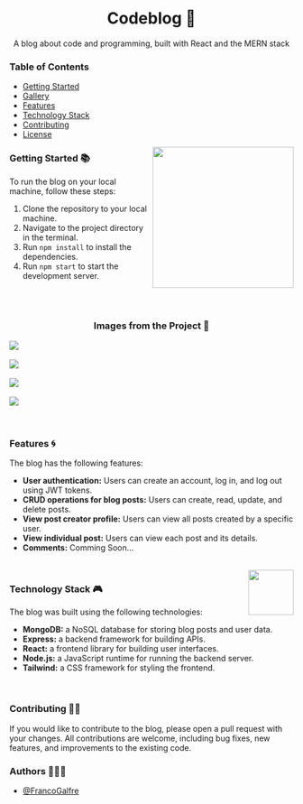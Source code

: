 <!-- Title -->
<h1 align="center">Codeblog 🌌</h1>

<!-- Subtitle -->
<p align="center">A blog about code and programming, built with React and the MERN stack</p>

<!-- Table of Contents -->
<h3 align="start" >Table of Contents</h3>

- [Getting Started](#getting-started)
- [Gallery](#gallery)
- [Features](#features)
- [Technology Stack](#technology-stack)
- [Contributing](#contributing)
- [License](#license)

<img width="250px" align="right" src="https://media2.giphy.com/media/v1.Y2lkPTc5MGI3NjExMDZjZmU5MTJlYjM5ZjdhMjM4YmQ2YzQ0Yzc1MTcwYWQ2NzgwMDhmZCZjdD10cw/hqU2KkjW5bE2v2Z7Q2/giphy.gif" />

<!-- Getting Started Section -->
<h3 align="start" >Getting Started 📚</h3>

To run the blog on your local machine, follow these steps:

1. Clone the repository to your local machine.
2. Navigate to the project directory in the terminal.
3. Run `npm install` to install the dependencies.
4. Run `npm start` to start the development server.

<br/>
<br/>

<!-- Gallery -->
<h3 align="center" >Images from the Project 📸</h3>

<img src="https://i.imgur.com/sA17skF.png" align="center" />
<br/>
<br/>
 
<img src="https://i.imgur.com/IDcvStV.png" align="center" />
<br/>
<br/>

<img src="https://i.imgur.com/F2eeB3O.png" align="center" />
<br/>
<br/>

<img src="https://i.imgur.com/xrOC1PC.png" align="center" />
<br/>
<br/>

<br/>

<!-- Features Section -->
<h3 align="start" >Features 🌀</h3>

The blog has the following features:

- **User authentication:** Users can create an account, log in, and log out using JWT tokens.
- **CRUD operations for blog posts:** Users can create, read, update, and delete posts.
- **View post creator profile:** Users can view all posts created by a specific user.
- **View individual post:** Users can view each post and its details.
- **Comments:** Comming Soon...

<br/>

<img width="80px" align="right" src="https://media1.giphy.com/media/AEzzUX1F0hbz4gORau/giphy.gif?cid=ecf05e47i4h45vjy1xol7adv3lrpp8j5wop6kgtjnkue0yiu&rid=giphy.gif&ct=s" />

<!-- Technology Stack Section -->
<h3 align="start" >Technology Stack 🎮</h3>

The blog was built using the following technologies:

- **MongoDB:** a NoSQL database for storing blog posts and user data.
- **Express:** a backend framework for building APIs.
- **React:** a frontend library for building user interfaces.
- **Node.js:** a JavaScript runtime for running the backend server.
- **Tailwind:** a CSS framework for styling the frontend.

<br/>

<!-- Contributing Section -->
<h3 align="start" >Contributing 🤝🏻</h3>

If you would like to contribute to the blog, please open a pull request with your changes. All contributions are welcome, including bug fixes, new features, and improvements to the existing code.

<!-- Author -->
<h3 align="start" >Authors 👩🏻‍💻</h3>

- [@FrancoGalfre](https://www.github.com/francogalfre)
